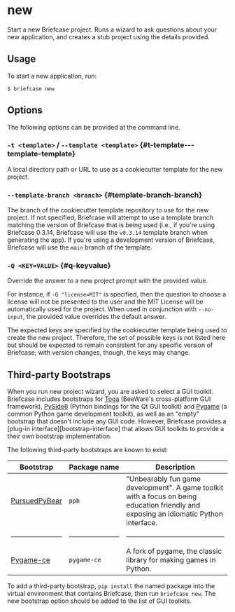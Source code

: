 # new

Start a new Briefcase project. Runs a wizard to ask questions about your
new application, and creates a stub project using the details provided.

## Usage

To start a new application, run:

```console
$ briefcase new
```

## Options

The following options can be provided at the command line.

### `-t <template>` / `--template <template>` {#t-template---template-template}

A local directory path or URL to use as a cookiecutter template for the
new project.

### `--template-branch <branch>` {#template-branch-branch}

The branch of the cookiecutter template repository to use for the new
project. If not specified, Briefcase will attempt to use a template
branch matching the version of Briefcase that is being used (i.e., if
you're using Briefcase 0.3.14, Briefcase will use the `v0.3.14` template
branch when generating the app). If you're using a development version
of Briefcase, Briefcase will use the `main` branch of the template.

### `-Q <KEY=VALUE>` {#q-keyvalue}

Override the answer to a new project prompt with the provided value.

For instance, if `-Q "license=MIT"` is specified, then the question to
choose a license will not be presented to the user and the MIT License
will be automatically used for the project. When used in conjunction
with `--no-input`, the provided value overrides the default answer.

The expected keys are specified by the cookiecutter template being used
to create the new project. Therefore, the set of possible keys is not
listed here but should be expected to remain consistent for any specific
version of Briefcase; with version changes, though, the keys may change.

## Third-party Bootstraps

When you run new project wizard, you are asked to select a GUI toolkit.
Briefcase includes bootstraps for [Toga](https://toga.readthedocs.io)
(BeeWare's cross-platform GUI framework),
[PySide6](https://wiki.qt.io/Qt_for_Python) (Python bindings for the Qt
GUI toolkit) and [Pygame](https://www.pygame.org/news) (a common Python
game development toolkit), as well as an "empty" bootstrap that doesn't
include any GUI code. However, Briefcase provides a
[plug-in interface][bootstrap-interface]
that allows GUI toolkits to provide a their own bootstrap
implementation.

The following third-party bootstraps are known to exist:

<table>
<thead>
<tr>
<th>Bootstrap</th>
<th>Package name</th>
<th>Description</th>
</tr>
</thead>
<tbody>
<tr>
<td><a href="https://ppb.dev">PursuedPyBear</a></td>
<td><code>ppb</code></td>
<td>"Unbearably fun game development". A game toolkit with a focus on
being education friendly and exposing an idiomatic Python
interface.</td>
</tr>
<tr>
<td><hr /></td>
<td><hr /></td>
<td><hr /></td>
</tr>
<tr>
<td><a href="https://pyga.me">Pygame-ce</a></td>
<td><code>pygame-ce</code></td>
<td>A fork of pygame, the classic library for making games in
Python.</td>
</tr>
</tbody>
</table>

To add a third-party bootstrap, `pip install` the named package into the
virtual environment that contains Briefcase, then run `briefcase new`.
The new bootstrap option should be added to the list of GUI toolkits.
